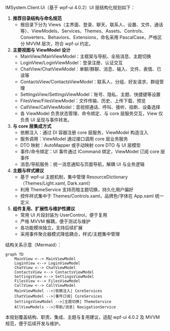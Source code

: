 IMSystem.Client.Ui（基于 wpf-ui 4.0.2）UI 层结构化规划如下：

1. **推荐目录结构与命名规范**  
   - 根目录下分为 Views（主界面、登录、聊天、联系人、设置、文件、通话等）、ViewModels、Services、Themes、Assets、Controls、Converters、Behaviors、Extensions，命名采用 PascalCase，严格区分 MVVM 层次，符合 wpf-ui 约定。
2. **主要视图与 ViewModel 设计**  
   - MainView/MainViewModel：主框架与导航、全局消息、主题切换  
   - LoginView/LoginViewModel：登录注册、认证交互  
   - ChatView/ChatViewModel：单聊/群聊、消息、输入、文件、表情、已读等  
   - ContactsView/ContactsViewModel：联系人、分组、好友请求、群组管理  
   - SettingsView/SettingsViewModel：账号、隐私、主题、快捷键等设置  
   - FilesView/FilesViewModel：文件传输、历史、上传下载、预览  
   - CallView/CallViewModel：音视频通话、呼叫、接听、挂断、设备选择  
   - 各 ViewModel 负责状态管理、命令绑定、与 core 层服务交互，View 仅负责 UI 呈现与事件转发。
3. **与 core 层集成方式**  
   - 依赖注入：通过 DI 容器注册 core 层服务，ViewModel 构造注入  
   - 服务调用：ViewModel 通过接口调用 core 层业务服务  
   - DTO 映射：AutoMapper 或手动映射 core DTO 与 UI 层模型  
   - 事件/命令绑定：UI 事件通过 ICommand 绑定，ViewModel 订阅 core 层事件  
   - 消息/导航服务：统一消息通知与页面导航，解耦 UI 与业务逻辑
4. **主题与样式建议**  
   - 基于 wpf-ui 主题机制，集中管理 ResourceDictionary（Themes/Light.xaml, Dark.xaml）  
   - 利用 ThemeService 支持亮暗主题切换，持久化用户偏好  
   - 控件样式集中于 Themes/Controls.xaml，品牌色/字体在 App.xaml 统一定义
5. **组件复用、扩展性与维护性建议**  
   - 常用 UI 片段封装为 UserControl，便于复用  
   - 严格 MVVM 解耦，便于测试与维护  
   - 各功能模块独立，支持后续扩展  
   - 采用事件聚合器模式降低耦合，样式/主题集中管理

结构关系示意（Mermaid）：
```mermaid
graph TD
    MainView <--> MainViewModel
    LoginView <--> LoginViewModel
    ChatView <--> ChatViewModel
    ContactsView <--> ContactsViewModel
    SettingsView <--> SettingsViewModel
    FilesView <--> FilesViewModel
    CallView <--> CallViewModel
    MainViewModel -->|依赖注入| CoreServices
    ChatViewModel -->|事件订阅| CoreServices
    SettingsViewModel -->|主题切换| ThemeService
    AllViewModels -->|导航/消息| NavigationService
```

本规划覆盖结构、职责、集成、主题与复用建议，适配 wpf-ui 4.0.2 及 MVVM 规范，便于后续开发与维护。